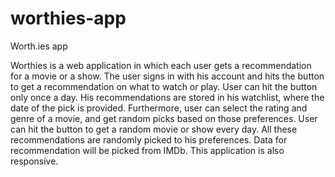 # worthies-app
Worth.ies app

Worthies is a web application in which each user gets a recommendation for a movie or a show. The user signs in with his account and hits the button to get a recommendation on what to watch or play. User can hit the button only once a day. His recommendations are stored in his watchlist, where the date of the pick is provided.
Furthermore, user can select the rating and genre of a movie, and get random picks based on those preferences. User can hit the button to get a random movie or show every day. All these recommendations are randomly picked to his preferences. Data for recommendation will be picked from IMDb.
This application is also responsive.
